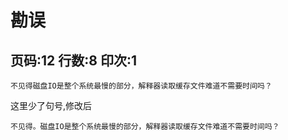 # 勘误

## 页码:12 行数:8 印次:1

```
不见得磁盘IO是整个系统最慢的部分，解释器读取缓存文件难道不需要时间吗？
```
这里少了句号,修改后
```
不见得。磁盘IO是整个系统最慢的部分，解释器读取缓存文件难道不需要时间吗？
```
